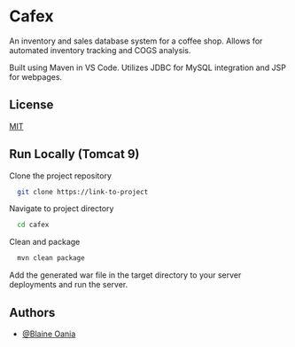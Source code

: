 
# Cafex

An inventory and sales database system for a coffee shop. Allows for automated inventory tracking and COGS analysis.

Built using Maven in VS Code. Utilizes JDBC for MySQL integration and JSP for webpages.

## License

[MIT](https://choosealicense.com/licenses/mit/)


## Run Locally (Tomcat 9)

Clone the project repository

```bash
  git clone https://link-to-project
```

Navigate to project directory

```bash
  cd cafex
```

Clean and package

```bash
  mvn clean package
```

Add the generated war file in the target directory to your server deployments and run the server.

## Authors

- [@Blaine Oania](https://www.github.com/BlaineKTMO)


